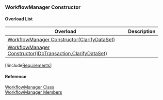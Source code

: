 ﻿### WorkflowManager Constructor

#### Overload List

| Overload | Description |
| --- | --- |
| [WorkflowManager Constructor(ClarifyDataSet)](fcSDK~FChoice.Foundation.Clarify.Workflow.WorkflowManager~_ctor(ClarifyDataSet).md) |   |
| [WorkflowManager Constructor(IDbTransaction,ClarifyDataSet)](fcSDK~FChoice.Foundation.Clarify.Workflow.WorkflowManager~_ctor(IDbTransaction,ClarifyDataSet).md) |   |

[!include[Requirements](../partials/requirements.md)]



#### Reference

[WorkflowManager Class](fcSDK~FChoice.Foundation.Clarify.Workflow.WorkflowManager.md)  
[WorkflowManager Members](fcSDK~FChoice.Foundation.Clarify.Workflow.WorkflowManager_members.md)